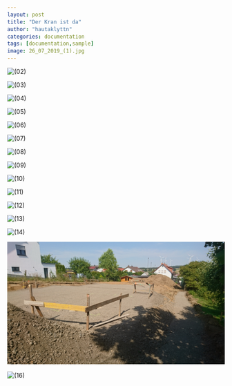 ```yaml
---
layout: post
title: "Der Kran ist da"
author: "hautaklyttn"
categories: documentation
tags: [documentation,sample]
image: 26_07_2019_(1).jpg
---
```


![(02)](../assets/img/26_07_2019_(2).JPG)

![(03)](../assets/img/26_07_2019_(3).JPG)

![(04)](../assets/img/26_07_2019_(4).JPG)

![(05)](../assets/img/26_07_2019_(5).JPG)

![(06)](../assets/img/26_07_2019_(6).JPG)

![(07)](../assets/img/26_07_2019_(7).JPG)

![(08)](../assets/img/26_07_2019_(8).JPG)

![(09)](../assets/img/26_07_2019_(9).JPG)

![(10)](../assets/img/26_07_2019_(10).JPG)

![(11)](../assets/img/26_07_2019_(11).JPG)

![(12)](../assets/img/26_07_2019_(12).JPG)

![(13)](../assets/img/26_07_2019_(13).JPG)

![(14)](../assets/img/26_07_2019_(14).JPG)

![(15)](../assets/img/26_07_2019_(15).JPG)

![(16)](../assets/img/26_07_2019_(16).JPG)
